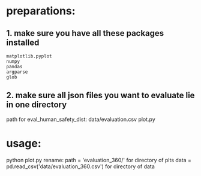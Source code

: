 # preparations:
## 1. make sure you have all these packages installed
```
matplotlib.pyplot
numpy
pandas
argparse
glob
```
## 2. make sure all json files you want to evaluate lie in one directory

path for eval_human_safety_dist:
data/evaluation.csv
plot.py

# usage:
python plot.py
rename:
path = 'evaluation_360/' for directory of plts
data = pd.read_csv('data/evaluation_360.csv') for directory of data


